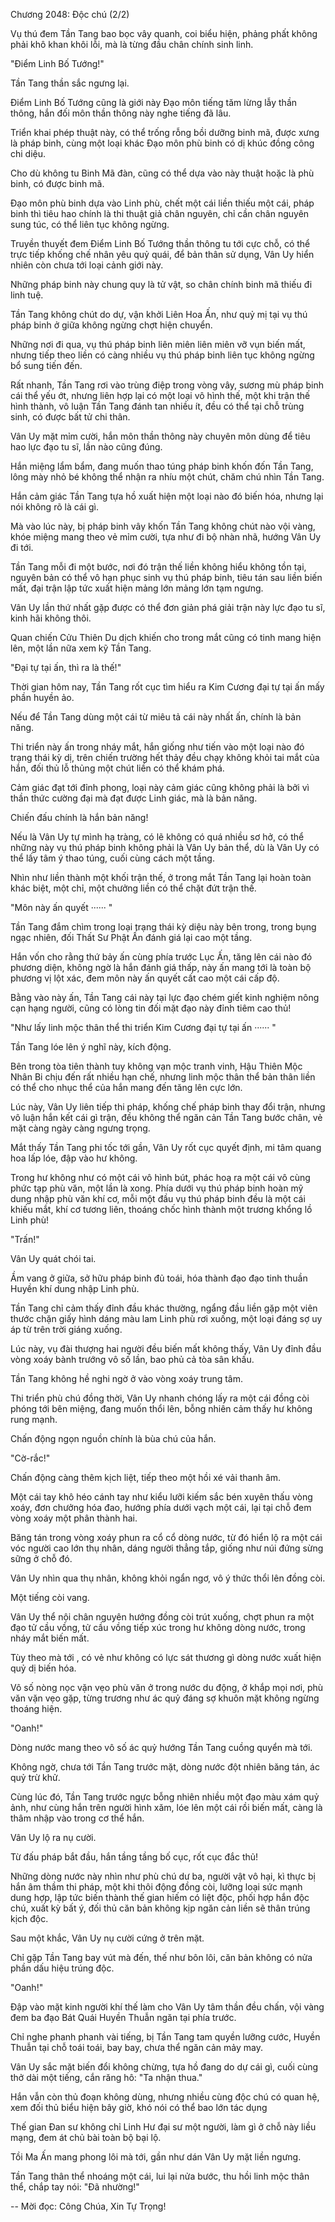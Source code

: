 




Chương 2048: Độc chú (2/2)


Vụ thú đem Tần Tang bao bọc vây quanh, coi biểu hiện, phảng phất không phải khô khan khôi lỗi, mà là từng đầu chân chính sinh linh.

"Điểm Linh Bố Tướng!"

Tần Tang thần sắc ngưng lại.

Điểm Linh Bố Tướng cũng là giới này Đạo môn tiếng tăm lừng lẫy thần thông, hắn đối môn thần thông này nghe tiếng đã lâu.

Triển khai phép thuật này, có thể trống rỗng bồi dưỡng binh mã, được xưng là pháp binh, cùng một loại khác Đạo môn phù binh có dị khúc đồng công chi diệu.

Cho dù không tu Binh Mã đàn, cũng có thể dựa vào này thuật hoặc là phù binh, có được binh mã.

Đạo môn phù binh dựa vào Linh phù, chết một cái liền thiếu một cái, pháp binh thì tiêu hao chính là thi thuật giả chân nguyên, chỉ cần chân nguyên sung túc, có thể liên tục không ngừng.

Truyền thuyết đem Điểm Linh Bố Tướng thần thông tu tới cực chỗ, có thể trực tiếp khống chế nhân yêu quỷ quái, để bản thân sử dụng, Vân Uy hiển nhiên còn chưa tới loại cảnh giới này.

Những pháp binh này chung quy là tử vật, so chân chính binh mã thiếu đi linh tuệ.

Tần Tang không chút do dự, vận khởi Liên Hoa Ấn, như quỷ mị tại vụ thú pháp binh ở giữa không ngừng chợt hiện chuyển.

Những nơi đi qua, vụ thú pháp binh liên miên liên miên vỡ vụn biến mất, nhưng tiếp theo liền có càng nhiều vụ thú pháp binh liên tục không ngừng bổ sung tiến đến.

Rất nhanh, Tần Tang rơi vào trùng điệp trong vòng vây, sương mù pháp binh cái thể yếu ớt, nhưng liên hợp lại có một loại vô hình thế, một khi trận thế hình thành, vô luận Tần Tang đánh tan nhiều ít, đều có thể tại chỗ trùng sinh, có được bất tử chi thân.

Vân Uy mặt mỉm cười, hắn môn thần thông này chuyên môn dùng để tiêu hao lực đạo tu sĩ, lần nào cũng đúng.

Hắn miệng lẩm bẩm, đang muốn thao túng pháp binh khốn đốn Tần Tang, lông mày nhỏ bé không thể nhận ra nhíu một chút, chăm chú nhìn Tần Tang.

Hắn cảm giác Tần Tang tựa hồ xuất hiện một loại nào đó biến hóa, nhưng lại nói không rõ là cái gì.

Mà vào lúc này, bị pháp binh vây khốn Tần Tang không chút nào vội vàng, khóe miệng mang theo vẻ mỉm cười, tựa như đi bộ nhàn nhã, hướng Vân Uy đi tới.

Tần Tang mỗi đi một bước, nơi đó trận thế liền không hiểu không tồn tại, nguyên bản có thể vô hạn phục sinh vụ thú pháp binh, tiêu tán sau liền biến mất, đại trận lập tức xuất hiện mảng lớn mảng lớn tạm ngưng.

Vân Uy lần thứ nhất gặp được có thể đơn giản phá giải trận này lực đạo tu sĩ, kinh hãi không thôi.

Quan chiến Cửu Thiên Du dịch khiến cho trong mắt cũng có tinh mang hiện lên, một lần nữa xem kỹ Tần Tang.

"Đại tự tại ấn, thì ra là thế!"

Thời gian hôm nay, Tần Tang rốt cục tìm hiểu ra Kim Cương đại tự tại ấn mấy phần huyền ảo.

Nếu để Tần Tang dùng một cái từ miêu tả cái này nhất ấn, chính là bản năng.

Thi triển này ấn trong nháy mắt, hắn giống như tiến vào một loại nào đó trạng thái kỳ dị, trên chiến trường hết thảy đều chạy không khỏi tai mắt của hắn, đối thủ lỗ thủng một chút liền có thể khám phá.

Cảm giác đạt tới đỉnh phong, loại này cảm giác cũng không phải là bởi vì thần thức cường đại mà đạt được Linh giác, mà là bản năng.

Chiến đấu chính là hắn bản năng!

Nếu là Vân Uy tự mình hạ tràng, có lẽ không có quá nhiều sơ hở, có thể những này vụ thú pháp binh không phải là Vân Uy bản thể, dù là Vân Uy có thể lấy tâm ý thao túng, cuối cùng cách một tầng.

Nhìn như liền thành một khối trận thế, ở trong mắt Tần Tang lại hoàn toàn khác biệt, một chỉ, một chưởng liền có thể chặt đứt trận thế.

"Môn này ấn quyết ······ "

Tần Tang đắm chìm trong loại trạng thái kỳ diệu này bên trong, trong bụng ngạc nhiên, đối Thất Sư Phật Ấn đánh giá lại cao một tầng.

Hắn vốn cho rằng thứ bảy ấn cùng phía trước Lục Ấn, tăng lên cái nào đó phương diện, không ngờ là hắn đánh giá thấp, này ấn mang tới là toàn bộ phương vị lột xác, đem môn này ấn quyết cất cao một cái cấp độ.

Bằng vào này ấn, Tần Tang cái này tại lực đạo chém giết kinh nghiệm nông cạn hạng người, cũng có lòng tin đối mặt đạo này đỉnh tiêm cao thủ!

"Như lấy linh mộc thân thể thi triển Kim Cương đại tự tại ấn ······ "

Tần Tang lóe lên ý nghĩ này, kích động.

Bên trong tòa tiên thành tuy không vạn mộc tranh vinh, Hậu Thiên Mộc Nhân Bi chịu đến rất nhiều hạn chế, nhưng linh mộc thân thể bản thân liền có thể cho nhục thể của hắn mang đến tăng lên cực lớn.

Lúc này, Vân Uy liên tiếp thi pháp, khống chế pháp binh thay đổi trận, nhưng vô luận hắn kết cái gì trận, đều không thể ngăn cản Tần Tang bước chân, vẻ mặt càng ngày càng ngưng trọng.

Mắt thấy Tần Tang phi tốc tới gần, Vân Uy rốt cục quyết định, mi tâm quang hoa lấp lóe, đập vào hư không.

Trong hư không như có một cái vô hình bút, phác hoạ ra một cái vô cùng phức tạp phù văn, một lần là xong. Phía dưới vụ thú pháp binh hoàn mỹ dung nhập phù văn khí cơ, mỗi một đầu vụ thú pháp binh đều là một cái khiếu mắt, khí cơ tương liên, thoáng chốc hình thành một trương khổng lồ Linh phù!

"Trấn!"

Vân Uy quát chói tai.

Ầm vang ở giữa, sở hữu pháp binh đủ toái, hóa thành đạo đạo tinh thuần Huyền khí dung nhập Linh phù.

Tần Tang chỉ cảm thấy đỉnh đầu khác thường, ngẩng đầu liền gặp một viên thước chặn giấy hình dáng màu lam Linh phù rơi xuống, một loại đáng sợ uy áp từ trên trời giáng xuống.

Lúc này, vụ đài thượng hai người đều biến mất không thấy, Vân Uy đỉnh đầu vòng xoáy bành trướng vô số lần, bao phủ cả tòa sân khấu.

Tần Tang không hề nghi ngờ ở vào vòng xoáy trung tâm.

Thi triển phù chú đồng thời, Vân Uy nhanh chóng lấy ra một cái đồng còi phóng tới bên miệng, đang muốn thổi lên, bỗng nhiên cảm thấy hư không rung mạnh.

Chấn động ngọn nguồn chính là bùa chú của hắn.

"Cờ-rắc!"

Chấn động càng thêm kịch liệt, tiếp theo một hồi xé vải thanh âm.

Một cái tay khô héo cánh tay như kiểu lưỡi kiếm sắc bén xuyên thấu vòng xoáy, đơn chưởng hóa đao, hướng phía dưới vạch một cái, lại tại chỗ đem vòng xoáy một phân thành hai.

Băng tán trong vòng xoáy phun ra cổ cổ dòng nước, từ đó hiển lộ ra một cái vóc người cao lớn thụ nhân, dáng người thẳng tắp, giống như núi đứng sừng sững ở chỗ đó.

Vân Uy nhìn qua thụ nhân, không khỏi ngẩn ngơ, vô ý thức thổi lên đồng còi.

Một tiếng còi vang.

Vân Uy thể nội chân nguyên hướng đồng còi trút xuống, chợt phun ra một đạo tử cầu vồng, tử cầu vồng tiếp xúc trong hư không dòng nước, trong nháy mắt biến mất.

Tùy theo mà tới , có vẻ như không có lực sát thương gì dòng nước xuất hiện quỷ dị biến hóa.

Vô số nòng nọc vặn vẹo phù văn ở trong nước du động, ở khắp mọi nơi, phù văn vặn vẹo gặp, từng trương như ác quỷ đáng sợ khuôn mặt không ngừng thoáng hiện.

"Oanh!"

Dòng nước mang theo vô số ác quỷ hướng Tần Tang cuồng quyển mà tới.

Không ngờ, chưa tới Tần Tang trước mặt, dòng nước đột nhiên băng tán, ác quỷ trừ khử.

Cùng lúc đó, Tần Tang trước ngực bỗng nhiên nhiều một đạo màu xám quỷ ảnh, như cùng hắn trên người hình xăm, lóe lên một cái rồi biến mất, càng là thâm nhập vào trong cơ thể hắn.

Vân Uy lộ ra nụ cười.

Từ đấu pháp bắt đầu, hắn tầng tầng bố cục, rốt cục đắc thủ!

Những dòng nước này nhìn như phù chú dư ba, người vật vô hại, kì thực bị hắn âm thầm thi pháp, một khi thôi động đồng còi, lưỡng loại sức mạnh dung hợp, lập tức biến thành thế gian hiếm có liệt độc, phối hợp hắn độc chú, xuất kỳ bất ý, đối thủ căn bản không kịp ngăn cản liền sẽ thân trúng kịch độc.

Sau một khắc, Vân Uy nụ cười cứng ở trên mặt.

Chỉ gặp Tần Tang bay vút mà đến, thế như bôn lôi, căn bản không có nửa phần dấu hiệu trúng độc.

"Oanh!"

Đập vào mặt kinh người khí thế làm cho Vân Uy tâm thần đều chấn, vội vàng đem ba đạo Bát Quái Huyền Thuẫn ngăn tại phía trước.

Chỉ nghe phanh phanh vài tiếng, bị Tần Tang tam quyền lưỡng cước, Huyền Thuẫn tại chỗ toái toái, bay bay, chưa thể ngăn cản mảy may.

Vân Uy sắc mặt biến đổi không chừng, tựa hồ đang do dự cái gì, cuối cùng thở dài một tiếng, cắn răng hô: "Ta nhận thua."

Hắn vẫn còn thủ đoạn không dùng, nhưng nhiều cùng độc chú có quan hệ, xem đối thủ biểu hiện bây giờ, khó nói có thể bao lớn tác dụng

Thế gian Đan sư không chỉ Linh Hư đại sư một người, làm gì ở chỗ này liều mạng, đem át chủ bài toàn bộ bại lộ.

Tồi Ma Ấn mang phong lôi mà tới, gần như dán Vân Uy mặt liền ngưng.

Tần Tang thân thể nhoáng một cái, lui lại nửa bước, thu hồi linh mộc thân thể, chắp tay nói: "Đã nhường!"

--
Mời đọc: Công Chúa, Xin Tự Trọng!




